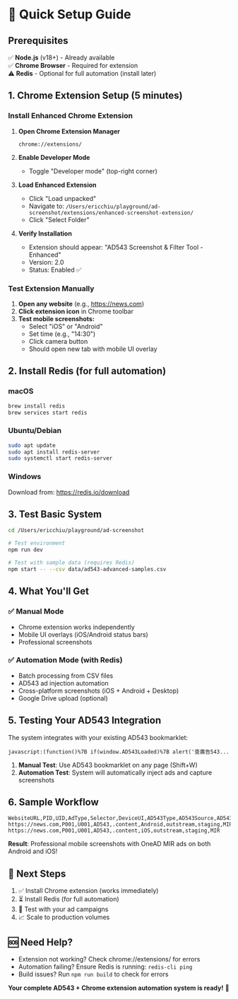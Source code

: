 # 🚀 Quick Setup Guide

## Prerequisites

✅ **Node.js** (v18+) - Already available  
✅ **Chrome Browser** - Required for extension  
⚠️ **Redis** - Optional for full automation (install later)  

## 1. Chrome Extension Setup (5 minutes)

### Install Enhanced Chrome Extension

1. **Open Chrome Extension Manager**
   ```
   chrome://extensions/
   ```

2. **Enable Developer Mode**
   - Toggle "Developer mode" (top-right corner)

3. **Load Enhanced Extension**
   - Click "Load unpacked"
   - Navigate to: `/Users/ericchiu/playground/ad-screenshot/extensions/enhanced-screenshot-extension/`
   - Click "Select Folder"

4. **Verify Installation**
   - Extension should appear: "AD543 Screenshot & Filter Tool - Enhanced"
   - Version: 2.0
   - Status: Enabled ✅

### Test Extension Manually

1. **Open any website** (e.g., https://news.com)
2. **Click extension icon** in Chrome toolbar
3. **Test mobile screenshots:**
   - Select "iOS" or "Android"
   - Set time (e.g., "14:30")
   - Click camera button
   - Should open new tab with mobile UI overlay

## 2. Install Redis (for full automation)

### macOS
```bash
brew install redis
brew services start redis
```

### Ubuntu/Debian
```bash
sudo apt update
sudo apt install redis-server
sudo systemctl start redis-server
```

### Windows
Download from: https://redis.io/download

## 3. Test Basic System

```bash
cd /Users/ericchiu/playground/ad-screenshot

# Test environment
npm run dev

# Test with sample data (requires Redis)
npm start -- --csv data/ad543-advanced-samples.csv
```

## 4. What You'll Get

### ✅ **Manual Mode**
- Chrome extension works independently
- Mobile UI overlays (iOS/Android status bars)
- Professional screenshots

### ✅ **Automation Mode** (with Redis)
- Batch processing from CSV files
- AD543 ad injection automation
- Cross-platform screenshots (iOS + Android + Desktop)
- Google Drive upload (optional)

## 5. Testing Your AD543 Integration

The system integrates with your existing AD543 bookmarklet:

```
javascript:(function()%7B if(window.AD543Loaded)%7B alert('查廣告543...
```

1. **Manual Test**: Use AD543 bookmarklet on any page (Shift+W)
2. **Automation Test**: System will automatically inject ads and capture screenshots

## 6. Sample Workflow

```csv
WebsiteURL,PID,UID,AdType,Selector,DeviceUI,AD543Type,AD543Source,AD543PlayMode
https://news.com,P001,U001,AD543,.content,Android,outstream,staging,MIR
https://news.com,P001,U001,AD543,.content,iOS,outstream,staging,MIR
```

**Result**: Professional mobile screenshots with OneAD MIR ads on both Android and iOS!

## 🎯 Next Steps

1. ✅ Install Chrome extension (works immediately)
2. ⏳ Install Redis (for full automation)
3. 🚀 Test with your ad campaigns
4. 📈 Scale to production volumes

## 🆘 Need Help?

- Extension not working? Check chrome://extensions/ for errors
- Automation failing? Ensure Redis is running: `redis-cli ping`
- Build issues? Run `npm run build` to check for errors

**Your complete AD543 + Chrome extension automation system is ready!** 🎉